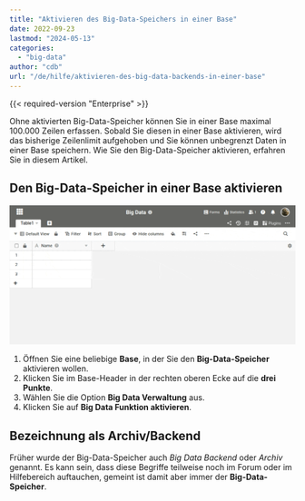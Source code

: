 ```yaml
---
title: "Aktivieren des Big-Data-Speichers in einer Base"
date: 2022-09-23
lastmod: "2024-05-13"
categories: 
  - "big-data"
author: "cdb"
url: "/de/hilfe/aktivieren-des-big-data-backends-in-einer-base"
---
```


{{< required-version "Enterprise" >}}

Ohne aktivierten Big-Data-Speicher können Sie in einer Base maximal 100.000 Zeilen erfassen. Sobald Sie diesen in einer Base aktivieren, wird das bisherige Zeilenlimit aufgehoben und Sie können unbegrenzt Daten in einer Base speichern. Wie Sie den Big-Data-Speicher aktivieren, erfahren Sie in diesem Artikel.

## Den Big-Data-Speicher in einer Base aktivieren

![So aktivieren Sie das Big Data Backend](images/activate-big-data.gif)

1. Öffnen Sie eine beliebige **Base**, in der Sie den **Big-Data-Speicher** aktivieren wollen.
2. Klicken Sie im Base-Header in der rechten oberen Ecke auf die **drei Punkte**.
3. Wählen Sie die Option **Big Data Verwaltung** aus.
4. Klicken Sie auf **Big Data Funktion aktivieren**.

## Bezeichnung als Archiv/Backend

Früher wurde der Big-Data-Speicher auch _Big Data Backend_ oder _Archiv_ genannt. Es kann sein, dass diese Begriffe teilweise noch im Forum oder im Hilfebereich auftauchen, gemeint ist damit aber immer der **Big-Data-Speicher**.
